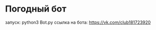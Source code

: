 Погодный бот
=====================
запуск: python3 Bot.py
ссылка на бота: https://vk.com/club181723920

